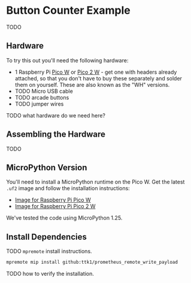# Button Counter Example

TODO

## Hardware

To try this out you'll need the following hardware:

* 1 Raspberry Pi [Pico W](https://shop.pimoroni.com/products/raspberry-pi-pico-w?variant=40059369652307) or [Pico 2 W](https://shop.pimoroni.com/products/raspberry-pi-pico-2-w?variant=54852253024635) - get one with headers already attached, so that you don't have to buy these separately and solder them on yourself. These are also known as the "WH" versions.
* TODO Micro USB cable
* TODO arcade buttons
* TODO jumper wires

TODO what hardware do we need here?

## Assembling the Hardware

TODO

## MicroPython Version

You'll need to install a MicroPython runtime on the Pico W.  Get the latest `.uf2` image and follow the installation instructions:

* [Image for Raspberry Pi Pico W](https://micropython.org/download/RPI_PICO_W/)
* [Image for Raspberry Pi Pico 2 W](https://micropython.org/download/RPI_PICO2_W/)

We've tested the code using MicroPython 1.25.

## Install Dependencies

TODO `mpremote` install instructions.

```bash
mpremote mip install github:ttk1/prometheus_remote_write_payload
```

TODO how to verify the installation.